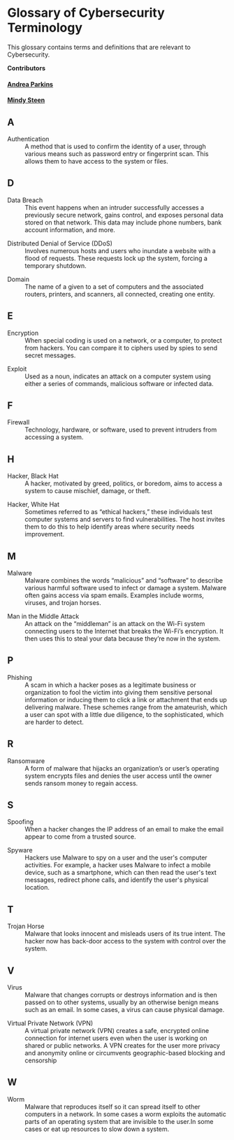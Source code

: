 # Glossary of Cybersecurity Terminology
This glossary contains terms and definitions that are relevant to Cybersecurity.

**Contributors**
#### [Andrea Parkins](github.com/akparkins)
#### [Mindy Steen](https://github.com/mindys360/glossary)
## A
<dl>
<dt>	Authentication	</dt>	
   <dd>	A method that is used to confirm the identity of a user, through various means such as password entry or fingerprint scan. This allows them to have access to the system or files.  	</dd>
</dl>

## D
<dl>
   <dt>	Data Breach	</dt>
   <dd>	 This event happens when an intruder successfully accesses a previously secure network, gains control, and exposes personal data stored on that network. This data may include phone numbers, bank account information, and more.	</dd>
</dl>
<dl>
   <dt>	Distributed Denial of Service (DDoS)	</dt>
   <dd>	Involves numerous hosts and users who inundate a website with a flood of requests. These requests lock up the system, forcing a temporary shutdown.	</dd>
</dl>

<dl>
   <dt>	Domain	</dt>
   <dd>	The name of a given to a set of computers and the associated routers, printers, and scanners, all connected, creating one entity.		</dd>
</dl>

## E
<dl>
   <dt>	Encryption	</dt>
   <dd>	When special coding is used on a network, or a computer, to protect from hackers. You can compare it to ciphers used by spies to send secret messages. 		</dd>
</dl>

<dl>
   <dt>	Exploit	</dt>
   <dd>	Used as a noun, indicates an attack on a computer system using either a series of commands, malicious software or infected data. 	 	</dd>
</dl>

## F
<dl>
   <dt>	Firewall	</dt>
   <dd>	Technology, hardware, or software, used to prevent intruders from accessing a system. </dd>
</dl>

## H
<dl>
   <dt>	Hacker, Black Hat</dt>
   <dd>	A hacker, motivated by greed, politics, or boredom, aims to access a system to cause mischief, damage, or theft.	</dd>
</dl>

<dl>
   <dt>	Hacker, White Hat	</dt>
   <dd>	Sometimes referred to as “ethical hackers,” these individuals test computer systems and servers to find vulnerabilities. 	The host invites them to do this to help identify areas where security needs improvement.	</dd>
</dl>


## M
<dl>
   <dt>	Malware	</dt>
  <dd>	Malware combines the words “malicious” and “software” to describe various harmful software used to infect or damage a system. Malware often gains access via spam emails. Examples include worms, viruses, and trojan horses.	</dd>
</dl>
<dl>
   <dt>	Man in the Middle Attack	</dt>
  <dd>	An attack on the “middleman” is an attack on the Wi-Fi system connecting users to the Internet that breaks the Wi-Fi’s encryption. It then uses this to steal your data because they’re now in the system.	</dd>
</dl>

## P

<dl>
   <dt>	Phishing	</dt>
   <dd>	A scam in which a hacker poses as a legitimate business or organization to fool the victim into giving them sensitive personal information or inducing them to click a link or attachment that ends up delivering malware. These schemes range from the amateurish, which a user can spot with a little due diligence, to the sophisticated, which are harder to detect.	</dd>
</dl>


## R

<dl>
   <dt>	Ransomware	</dt>
   <dd>	A form of malware that hijacks an organization’s or user’s operating system encrypts files and denies the user access until the owner sends ransom money to regain access. </dd>
</dl>

## S
<dl>
   <dt>	Spoofing	</dt>
   <dd>	When a hacker changes the IP address of an email to make the email appear to come from a trusted source.</dd>
</dl>

<dl>
   <dt>	Spyware	</dt>
   <dd>	Hackers use Malware to spy on a user and the user's computer activities.  For example, a hacker uses Malware to infect a mobile device, such as a smartphone, which can then read the user's text messages, redirect phone calls, and identify the user's physical location.</dd>
</dl>

## T

<dl>
   <dt>	Trojan Horse	</dt>
   <dd>	Malware that looks innocent and misleads users of its true intent. The hacker now has back-door access to the system with control over the system.  	</dd>
</dl>


## V

<dl>
   <dt>	Virus	</dt>
   <dd>	Malware that changes corrupts or destroys information and is then passed on to other systems, usually by an otherwise benign means such as an email. In some cases, a virus can cause physical damage.</dd>
</dl>


<dl>
   <dt>	Virtual Private Network (VPN)		</dt>
   <dd> A virtual private network (VPN) creates a safe, encrypted online connection for internet users even when the user is working on shared or public networks. A VPN creates for the user more privacy and anonymity online or circumvents geographic-based blocking and censorship</dd>
</dl>


## W
<dl>
   <dt>	Worm	</dt>
   <dd>	Malware that reproduces itself so it can spread itself to other computers in a network. In some cases a worm exploits the automatic parts of an operating system that are invisible to the user.In some cases or eat up resources to slow down a system.
 	</dd>
</dl>
